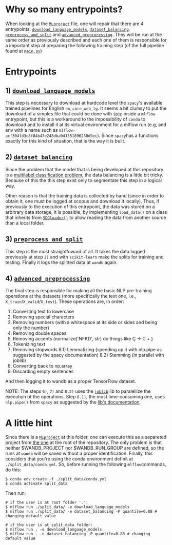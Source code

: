 # Why so many entrypoints?
When looking at the [`MLproject`](MLproject) file, one will repair that there are 4 entrypoints: [`download_language_models`](download_spacy_model.py), [`dataset_balancing`](data_balancing.py), [`preprocess_and_split`](splitting.py) and [`advanced_preprocessing`](advanced_preprocessing.py). They will be run at the same order as previously described and each one of them is responsible for a important step at preparing the following training step (of the full pipeline found at [`main.py`](../main.py))

# Entrypoints
## 1) [`download_language_models`](download_spacy_model.py)
This step is necessary to download at hardcode level the `spacy`'s available trained pipelines for English `en_core_web_lg`. It seems a bit clumsy to put the download of a simples file that could be done with `$pip` inside a `mlflow` entrypoint, but this is a workaround to the impossibility of `conda` to download and to install it at its virtual environment for a mlflow run (e.g, and env with a name such as `mlflow-acf304fd3c8f84b47e248dba941351896230d9ec`). Since `spacy`has a functions exactly for this kind of situation, that is the way it is built.

## 2) [`dataset_balancing`](data_balancing.py)
Since the problem that the model that is being developed at this repository is a [multilabel classification problem](https://en.wikipedia.org/wiki/Multi-label_classification), the data balancing is a little bit tricky. Because of this the this step exist only to segmentate this step in a logical way.

Other reason is that the training data is collected by hand (since in order to obtain it, one must be logged at scopus and download it locally). Thus, if previously to the execution of this entrypoint, the data was stored on a arbitrary data storage, it is possible, by implementing `load_data()` on a class that inherits from [`SDGloader()`](utils/data_loader.py) to allow reading the data from another source than a local folder.

## 3) [`preprocess_and_split`](splitting.py)
This step is the most straightfoward of all. It takes the data logged previously at step `2)` and with `scikit-learn` make the splits for training and testing. Finally it logs the splitted data at `wandb` again.

## 4) [`advanced_preprocessing`](advanced_preprocessing.py)
The final step is responsible for making all the basic NLP pre-training operations at the datasets (more specifically the text one, i.e., `X_train`/`X_valid`/`X_test`). These operations are, in order:
1) Converting text to lowercase
2) Removing special characters
3) Removing numbers (with a whitespace at its side or sides and being only the number)
4) Removing double spaces
5) Removing accents (normalize('NFKD', str) do things like Ç -> C + ̧)
6) Tokenizing text 
7) Removing stopwords
8.1) Lemmatizing (speeding up it with nlp.pipe as suggested by the spacy documentation)
8.2) Stemming (in parallel with joblib)
9) Converting back to np.array
10) Discarding empty sentences

And then logging it to wandb as a proper TensorFlow dataset.

NOTE: The steps `6)`, `7)` and `8.2)` uses the [`joblib`](https://joblib.readthedocs.io/en/latest/) lib to paralellize the execution of the operations. Step `8.1)`, the most time-consuming one, uses `nlp.pipe()` from `spacy` as suggested by the [lib's documentation](https://spacy.io/usage/processing-pipelines#processing).

# A little hint
Since there is a [`MLproject`](MLproject) at this folder, one can execute this as a separeted project from [the one](../MLproject) at the root of the repository. The only problem is that neither $WANDB_PROJECT nor $WANDB_RUN_GROUP are defined, so the runs at `wandb` will be saved without a proper identification. Finally, this considers that you're using the conda environment definit at `./split_data/conda.yml`. So, before running the following `mlflow`commands, do this:

```shell
$ conda env create -f ./split_data/conda.yml
$ conda activate split_data
```

Then run:

    
```shell
# if the user is at root folder '.':
$ mlflow run ./split_data/ -e download_language_models
$ mlflow run ./split_data/ -e dataset_balancing -P quantile=0.88 # changing default value

# if the user is at split_data folder:
$ mlflow run . -e download_language_models
$ mlflow run . -e dataset_balancing -P quantile=0.88 # changing default value

```